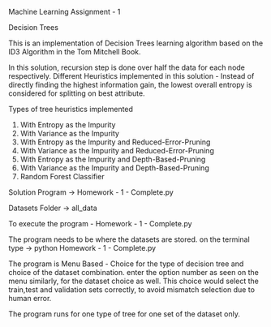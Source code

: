 Machine Learning Assignment - 1

Decision Trees

This is an implementation of Decision Trees learning algorithm based on the ID3 Algorithm in the Tom Mitchell Book.

In this solution, recursion step is done over half the data for each node respectively.
Different Heuristics implemented in this solution - Instead of directly finding the highest information gain, the lowest overall entropy is considered for splitting on best attribute.

Types of tree heuristics implemented

1. With Entropy as the Impurity
2. With Variance as the Impurity
3. With Entropy as the Impurity and Reduced-Error-Pruning
4. With Variance as the Impurity and Reduced-Error-Pruning
5. With Entropy as the Impurity and Depth-Based-Pruning
6. With Variance as the Impurity and Depth-Based-Pruning
7. Random Forest Classifier

Solution Program -> Homework - 1 - Complete.py

Datasets Folder -> all_data

To execute the program - Homework - 1 - Complete.py

The program needs to be where the datasets are stored.
on the terminal type -> python Homework - 1 - Complete.py

The program is Menu Based - Choice for the type of decision tree and choice of the dataset combination.
enter the option number as seen on the menu
similarly, for the dataset choice as well. This choice would select the train,test and validation sets correctly, to avoid mismatch selection due to human error.

The program runs for one type of tree for one set of the dataset only.